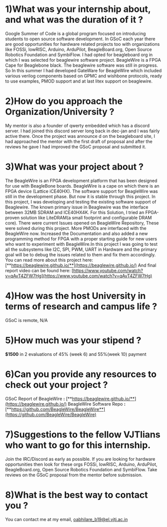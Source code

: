 # 1)What was your internship about, and what was the duration of it ?

Google Summer of Code is a global program focused on introducing students to open source software development. In GSoC each year there are good opportunities for hardware related projects too with organizations like FOSSi, lowRISC, Arduino, ArduPilot, BeagleBoard.org, Open Source Robotics Foundation and SymbiFlow. I had opted for beagleboard org in which I was selected for beaglewire software project. BeagleWire is a FPGA Cape for Beaglebone black. The beaglewire software was still in progress. So In this summer I had developed GateWare for BeagleWire which included various verilog components based on GPMC and wishbone protocols, ready to use examples, PMOD support and at last litex support on beaglewire.

# 2)How do you approach the Organization/University ?

My mentor is also a founder of qwerty embedded which has a discord server. I had joined this discord server long back in dec-jan and I was fairly active there. Once the project was announce d on the beagleboard site, I had approached the mentor with the first draft of proposal and after the reviews he gave I had improved the GSoC proposal and submitted it.

# 3)What was your project about ?

The BeagleWire is an FPGA development platform that has been designed for use with BeagleBone boards. BeagleWire is a cape on which there is an FPGA device (Lattice iCE40HX). The software support for BeagleWire was still in the development phase. But now it is stable through this project.
 In this project, I was developing and testing the existing software support of Beaglewire. The known primary issue in Beaglewire was the interface between 32MB SDRAM and ICE40HX4K. For this Solution, I tried an FPGA-proven solution like LiteDRAM(a small footprint and configurable DRAM core). There were current Issues opened on BeagleWire Repository, These were solved during this project. More PMODs are interfaced with the BeagleWire now.
 Increased the Documentation and also added a new programming method for FPGA with a proper starting guide for new users who want to experiment with BeagleWire.In this project I was going to test all the subsystems like I2C, SPI, PWM, UART in Hardware and the primary goal will be to debug the issues related to them and fix them accordingly. You can read more about this project here: [**https://beaglewire.github.io/**](https://beaglewire.github.io/)
 And final report video can be found here:
[https://www.youtube.com/watch?v=qAvT4ZFW7Hg](https://www.youtube.com/watch?v=qAvT4ZFW7Hg)

# 4)How was the host University in terms of research and campus life ?

GSoC is remote, N/A

# 5)How much was your stipend ?

**$1500** in 2 evaluations of 45% (week 6) and 55%(week 10) payment

# 6)Can you provide any resources to check out your project ?

GSoC Report of BeagleWire **:** [**https://beaglewire.github.io/**](https://beaglewire.github.io/)
BeagleWire Software Repo **:** [**https://github.com/BeagleWire/BeagleWire**](https://github.com/BeagleWire/BeagleWire)

# 7)Suggestions to the fellow VJTIians who want to go for this internship.

Join the IRC/Discord as early as possible. If you are looking for hardware opportunities then look for these orgs FOSSi, lowRISC, Arduino, ArduPilot, BeagleBoard.org, Open Source Robotics Foundation and SymbiFlow. Take reviews on the GSoC proposal from the mentor before submission.

# 8)What is the best way to contact you ?

You can contact me at my email, [oabhilare\_b19@el.vjti.ac.in](mailto:oabhilare_b19@el.vjti.ac.in)